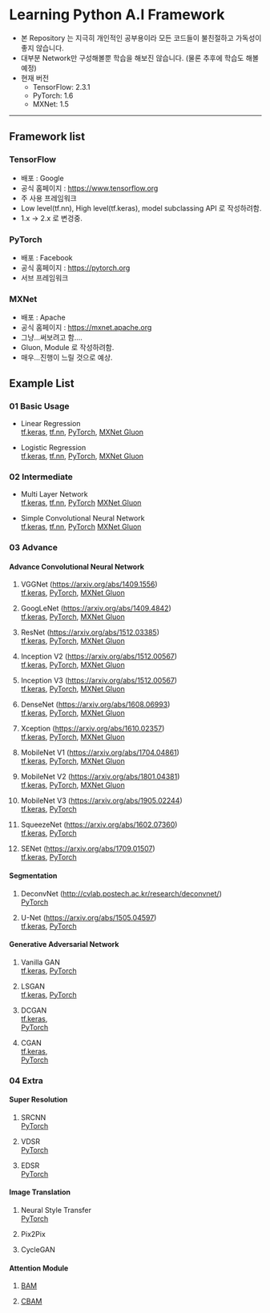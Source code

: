 # Learning Python A.I Framework

- 본 Repository 는 지극히 개인적인 공부용이라 모든 코드들이 불친절하고 가독성이 좋지 않습니다.
- 대부분 Network만 구성해볼뿐 학습을 해보진 않습니다. (물론 추후에 학습도 해볼 예정)
- 현재 버전
    - TensorFlow: 2.3.1
    - PyTorch: 1.6
    - MXNet: 1.5

---
## Framework list 

### TensorFlow
- 배포 : Google
- 공식 홈페이지 : https://www.tensorflow.org
- 주 사용 프레임워크
- Low level(tf.nn), High level(tf.keras), model subclassing API 로 작성하려함.
- 1.x -> 2.x 로 변겅중.

### PyTorch
- 배포 : Facebook
- 공식 홈페이지 : https://pytorch.org
- 서브 프레임워크

### MXNet
- 배포 : Apache
- 공식 홈페이지 : https://mxnet.apache.org
- 그냥...써보려고 함....
- Gluon, Module 로 작성하려함.
- 매우...진행이 느릴 것으로 예상.


## Example List

### 01 Basic Usage
- Linear Regression  
[tf.keras](https://github.com/jjerry-k/learning_framework/blob/master/01_Basic/Linear_Regression/tf_keras.py),
[tf.nn](https://github.com/jjerry-k/learning_framework/blob/master/01_Basic/Linear_Regression/tf_nn.py), 
[PyTorch](https://github.com/jjerry-k/learning_framework/blob/master/01_Basic/Linear_Regression/PyTorch.py), 
[MXNet Gluon](https://github.com/jjerry-k/learning_framework/blob/master/01_Basic/Linear_Regression/MXNet_Gluon.py)

- Logistic Regression  
[tf.keras](https://github.com/jjerry-k/learning_framework/blob/master/01_Basic/Logistic_Regression/tf_keras.py), 
[tf.nn](https://github.com/jjerry-k/learning_framework/blob/master/01_Basic/Logistic_Regression/tf_nn.py), 
[PyTorch](https://github.com/jjerry-k/learning_framework/blob/master/01_Basic/Logistic_Regression/PyTorch.py), 
[MXNet Gluon](https://github.com/jjerry-k/learning_framework/blob/master/01_Basic/Logistic_Regression/MXNet_Gluon.py)

### 02 Intermediate
- Multi Layer Network  
[tf.keras](https://github.com/jjerry-k/learning_framework/blob/master/02_Intermediate/Multi_Layer_Neural_Network/tf_keras.py), 
[tf.nn](https://github.com/jjerry-k/learning_framework/blob/master/02_Intermediate/Multi_Layer_Neural_Network/tf_nn.py), 
[PyTorch](https://github.com/jjerry-k/learning_framework/blob/master/02_Intermediate/Multi_Layer_Neural_Network/PyTorch.py) 
[MXNet Gluon](https://github.com/jjerry-k/learning_framework/blob/master/02_Intermediate/Multi_Layer_Neural_Network/MXNet_Gluon.py)

- Simple Convolutional Neural Network  
[tf.keras](https://github.com/jjerry-k/learning_framework/blob/master/02_Intermediate/Simple_Convolutional_Neural_Network/tf_keras.py), 
[tf.nn](https://github.com/jjerry-k/learning_framework/blob/master/02_Intermediate/Simple_Convolutional_Neural_Network/tf_nn.py), 
[PyTorch](https://github.com/jjerry-k/learning_framework/blob/master/02_Intermediate/Simple_Convolutional_Neural_Network/PyTorch.py) 
[MXNet Gluon](https://github.com/jjerry-k/learning_framework/blob/master/02_Intermediate/Simple_Convolutional_Neural_Network/MXNet_Gluon.py)

### 03 Advance
#### Advance Convolutional Neural Network
1. VGGNet  (https://arxiv.org/abs/1409.1556)  
[tf.keras](https://github.com/jjerry-k/learning_framework/blob/master/03_Advance/CNN/VGGNet/tf_keras.py), 
[PyTorch](https://github.com/jjerry-k/learning_framework/blob/master/03_Advance/CNN/VGGNet/PyTorch.py), 
[MXNet Gluon](https://github.com/jjerry-k/learning_framework/blob/master/03_Advance/CNN/VGGNet/MXNet_Gluon.py)

2. GoogLeNet (https://arxiv.org/abs/1409.4842)  
[tf.keras](https://github.com/jjerry-k/learning_framework/blob/master/03_Advance/CNN/GoogLeNet/tf_keras.py), 
[PyTorch](https://github.com/jjerry-k/learning_framework/blob/master/03_Advance/CNN/GoogLeNet/PyTorch.py), 
[MXNet Gluon](https://github.com/jjerry-k/learning_framework/blob/master/03_Advance/CNN/GoogLeNet/MXNet_Gluon.py)

3. ResNet (https://arxiv.org/abs/1512.03385)  
[tf.keras](https://github.com/jjerry-k/learning_framework/blob/master/03_Advance/CNN/ResNet/tf_keras.py), 
[PyTorch](https://github.com/jjerry-k/learning_framework/blob/master/03_Advance/CNN/ResNet/PyTorch.py), 
[MXNet Gluon](https://github.com/jjerry-k/learning_framework/blob/master/03_Advance/CNN/ResNet/MXNet_Gluon.py)

4. Inception V2 (https://arxiv.org/abs/1512.00567)  
[tf.keras](https://github.com/jjerry-k/learning_framework/blob/master/03_Advance/CNN/InceptionV2/tf_keras.py), 
[PyTorch](https://github.com/jjerry-k/learning_framework/blob/master/03_Advance/CNN/InceptionV2/PyTorch.py), 
[MXNet Gluon](https://github.com/jjerry-k/learning_framework/blob/master/03_Advance/CNN/InceptionV2/MXNet_Gluon.py)

5. Inception V3 (https://arxiv.org/abs/1512.00567)  
[tf.keras](https://github.com/jjerry-k/learning_framework/blob/master/03_Advance/CNN/InceptionV3/tf_keras.py), 
[PyTorch](https://github.com/jjerry-k/learning_framework/blob/master/03_Advance/CNN/InceptionV3/PyTorch.py), 
[MXNet Gluon](https://github.com/jjerry-k/learning_framework/blob/master/03_Advance/CNN/InceptionV3/MXNet_Gluon.py)

6. DenseNet (https://arxiv.org/abs/1608.06993)  
[tf.keras](https://github.com/jjerry-k/learning_framework/blob/master/03_Advance/CNN/DenseNet/tf_keras.py), 
[PyTorch](https://github.com/jjerry-k/learning_framework/blob/master/03_Advance/CNN/DenseNet/PyTorch.py), 
[MXNet Gluon](https://github.com/jjerry-k/learning_framework/blob/master/03_Advance/CNN/DenseNet/MXNet_Gluon.py)

7. Xception (https://arxiv.org/abs/1610.02357)  
[tf.keras](https://github.com/jjerry-k/learning_framework/blob/master/03_Advance/CNN/Xception/tf_keras.py), 
[PyTorch](https://github.com/jjerry-k/learning_framework/blob/master/03_Advance/CNN/Xception/PyTorch.py), 
[MXNet Gluon](https://github.com/jjerry-k/learning_framework/blob/master/03_Advance/CNN/Xception/MXNet_Gluon.py)

8. MobileNet V1 (https://arxiv.org/abs/1704.04861)   
[tf.keras](https://github.com/jjerry-k/learning_framework/blob/master/03_Advance/CNN/MobileNetV1/tf_keras.py), 
[PyTorch](https://github.com/jjerry-k/learning_framework/blob/master/03_Advance/CNN/MobileNetV1/PyTorch.py), 
[MXNet Gluon](https://github.com/jjerry-k/learning_framework/blob/master/03_Advance/CNN/MobileNetV1/MXNet_Gluon.py)

9. MobileNet V2 (https://arxiv.org/abs/1801.04381)   
[tf.keras](https://github.com/jjerry-k/learning_framework/blob/master/03_Advance/CNN/MobileNetV2/tf_keras.py), 
[PyTorch](https://github.com/jjerry-k/learning_framework/blob/master/03_Advance/CNN/MobileNetV2/PyTorch.py), 
[MXNet Gluon](https://github.com/jjerry-k/learning_framework/blob/master/03_Advance/CNN/MobileNetV2/MXNet_Gluon.py)

10. MobileNet V3 (https://arxiv.org/abs/1905.02244)   
[tf.keras](https://github.com/jjerry-k/learning_framework/blob/master/03_Advance/CNN/MobileNetV3/tf_keras.py), 
[PyTorch](https://github.com/jjerry-k/learning_framework/blob/master/03_Advance/CNN/MobileNetV3/PyTorch.py)

11. SqueezeNet (https://arxiv.org/abs/1602.07360)  
[tf.keras](https://github.com/jjerry-k/learning_framework/blob/master/03_Advance/CNN/SqueezeNet/tf_keras.py), 
[PyTorch](https://github.com/jjerry-k/learning_framework/blob/master/03_Advance/CNN/SqueezeNet/PyTorch.py)

12. SENet (https://arxiv.org/abs/1709.01507)  
[tf.keras](https://github.com/jjerry-k/learning_framework/blob/master/03_Advance/CNN/SENet/tf_keras.py), 
[PyTorch](https://github.com/jjerry-k/learning_framework/blob/master/03_Advance/CNN/SENet/PyTorch.py)


#### Segmentation
1. DeconvNet (http://cvlab.postech.ac.kr/research/deconvnet/)  
[PyTorch](https://github.com/jjerry-k/learning_framework/blob/master/03_Advance/Segmentation/DeconvNet/PyTorch.py)

2. U-Net (https://arxiv.org/abs/1505.04597)  
[tf.keras](https://github.com/jjerry-k/learning_framework/blob/master/03_Advance/Segmentation/U-Net/tf_keras.py), 
[PyTorch](https://github.com/jjerry-k/learning_framework/blob/master/03_Advance/Segmentation/U-Net/PyTorch.py)



#### Generative Adversarial Network
1. Vanilla GAN  
[tf.keras](https://github.com/jjerry-k/learning_framework/blob/master/03_Advance/GAN/Vanilla_GAN/tf_keras.py), 
[PyTorch](https://github.com/jjerry-k/learning_framework/blob/master/03_Advance/GAN/Vanilla_GAN/PyTorch.py)

2. LSGAN  
[tf.keras](https://github.com/jjerry-k/learning_framework/blob/master/03_Advance/GAN/LSGAN/tf_keras.py), 
[PyTorch](https://github.com/jjerry-k/learning_framework/blob/master/03_Advance/GAN/LSGAN/PyTorch.py)

3. DCGAN  
[tf.keras](https://github.com/jjerry-k/learning_framework/blob/master/03_Advance/GAN/DCGAN/tf_keras.py),  
[PyTorch](https://github.com/jjerry-k/learning_framework/blob/master/03_Advance/GAN/DCGAN/PyTorch.py)

4. CGAN  
[tf.keras](https://github.com/jjerry-k/learning_framework/blob/master/03_Advance/GAN/CGAN/tf_keras.py),  
[PyTorch](https://github.com/jjerry-k/learning_framework/blob/master/03_Advance/GAN/CGAN/PyTorch.py)


### 04 Extra
#### Super Resolution
1. SRCNN  
[PyTorch](https://github.com/jjerry-k/learning_framework/blob/master/04_Extra/Super_Resolution/SRCNN/PyTorch.py)

2. VDSR  
[PyTorch](https://github.com/jjerry-k/learning_framework/blob/master/04_Extra/Super_Resolution/VDSR/PyTorch.py)

3. EDSR  
[PyTorch](https://github.com/jjerry-k/learning_framework/blob/master/04_Extra/Super_Resolution/EDSR/PyTorch.py)

#### Image Translation
1. Neural Style Transfer  
[PyTorch](https://github.com/jjerry-k/learning_framework/blob/master/04_Extra/Style_Transfer/Neural_Style_Transfer/PyTroch/)

2. Pix2Pix

3. CycleGAN

#### Attention Module

1. [BAM](https://arxiv.org/abs/1807.06514)


2. [CBAM](https://arxiv.org/abs/1807.06521)
